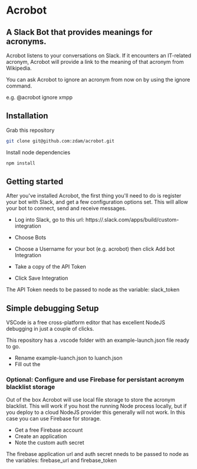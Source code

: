 # Acrobot 

## A Slack Bot that provides meanings for acronyms.

Acrobot listens to your conversations on Slack. If it encounters an IT-related acronym, Acrobot will provide a link to the meaning of that acronym from Wikipedia.

You can ask Acrobot to ignore an acronym from now on by using the ignore command.

e.g. @acrobot ignore xmpp


## Installation

Grab this repository

```bash
git clone git@github.com:zdam/acrobot.git
```

Install node dependencies

```bash
npm install
```

## Getting started 

After you've installed Acrobot, the first thing you'll need to do is register your bot with Slack, and get a few configuration options set. This will allow your bot to connect, send and receive messages.

* Log into Slack, go to this url: https://<MY-COMPANY-HERE>.slack.com/apps/build/custom-integration

* Choose Bots

* Choose a Username for your bot (e.g. acrobot) then click Add bot Integration

* Take a copy of the API Token

* Click Save Integration

The API Token needs to be passed to node as the variable: slack_token


## Simple debugging Setup

VSCode is a free cross-platform editor that has excellent NodeJS debugging in just a couple of clicks.

This repository has a .vscode folder with an example-launch.json file ready to go.

* Rename example-luanch.json to luanch.json
* Fill out the 





### Optional: Configure and use Firebase for persistant acronym blacklist storage

Out of the box Acrobot will use local file storage to store the acronym blacklist.  This will work if you host the running Node process locally, but if you deploy to a cloud NodeJS provider this generally will not work. In this case you can use Firebase for storage.

* Get a free Firebase account
* Create an application
* Note the custom auth secret

The firebase application url and auth secret nneds to be passed to node as the variables: firebase_url and firebase_token


 